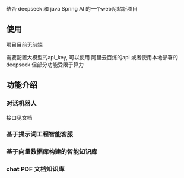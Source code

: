 结合 deepseek 和 java Spring AI 的一个web网站新项目

## 使用
项目目前无前端

需要配置大模型的api_key, 可以使用 阿里云百炼的api
或者使用本地部署的 deepseek 但部分功能受限于算力


## 功能介绍
### 对话机器人

接口见文档


### 基于提示词工程智能客服


### 基于向量数据库构建的智能知识库
### chat PDF 文档知识库


